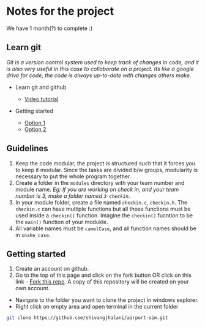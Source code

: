 # Notes for the project
We have 1 month(?) to complete :)

## Learn git

_Git is a version control system used to keep track of changes in code, and it is also very useful in this case to collaborate on a project. Its like a google drive for code, the code is always up-to-date with changes others make._

- Learn git and github

  - [Video tutorial](https://youtu.be/2sjqTHE0zok?si=bANJHZ7cXQy0vkqT)

- Getting started
  - [Option 1](https://40dev.com/2023/01/getting-started-with-git-and-github/)
  - [Option 2](https://rogerdudler.github.io/git-guide/)

## Guidelines

1. Keep the code modular, the project is structured such that it forces you to keep it modular. Since the tasks are divided b/w groups, modularity is necessary to put the whole program together.
2. Create a folder in the `modules` directory with your team number and module name. _Eg: If you are working on check in, and your team number is 3, make a folder named `3-checkin`_.
3. In your module folder, create a file named `checkin.c`, `checkin.h`. The `checkin.c` can have multiple functions but all those functions must be used inside a `checkin()` function. Imagine the `checkin()` fucntion to be the `main()` function of your modukle.
4. All variable names must be `camelCase`, and all function names should be in `snake_case`.

## Getting started
1. Create an account on github.
2. Go to the top of this page and click on the fork button OR click on this link - [Fork this repo](https://github.com/shivangjhalani/airport-sim/fork). A copy of this repository will be created on your own account.
- Navigate to the folder you want to clone the project in windows explorer.
- Right click on empty area and open terminal in the current folder

```bash
git clone https://github.com/shivangjhalani/airport-sim.git
```
